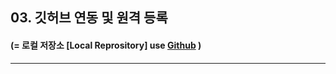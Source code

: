 <!-- 5장 서버 
    깃허브 연동 및 원격 등록 -->

## 03. 깃허브 연동 및 원격 등록
#### (= 로컬 저장소 [Local Reprository] use [Github]('https://github.com/' "Github main page") )

-------